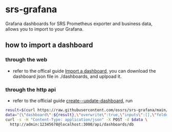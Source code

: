 # srs-grafana

Grafana dashboards for SRS Prometheus exporter and business data, allows you to import to your Grafana.

## how to import a dashboard

### through the web

* refer to the offical guide [Import a dashboard](https://grafana.com/docs/grafana/latest/dashboards/manage-dashboards/#import-a-dashboard), you can download the dashboard json file in ./dashboards, and uplpoad it.

### through the http api

* refer to the official guide [create--update-dashboard](https://grafana.com/docs/grafana/latest/developers/http_api/dashboard/#create--update-dashboard), run 

```bash
result=$(curl https://raw.githubusercontent.com/ossrs/srs-grafana/main/dashboards/helloworld-import.json) && 
data="{\"dashboard\":${result},\"overwrite\":true,\"inputs\":[],\"folderId\":0}" &&
curl -s -H "Content-Type: application/json" -X POST -d $data \
  http://admin:12345678@localhost:3000/api/dashboards/db
```
